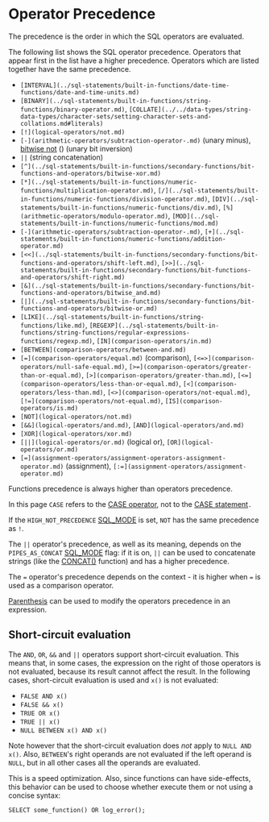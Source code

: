 
# Operator Precedence

The precedence is the order in which the SQL operators are evaluated.


The following list shows the SQL operator precedence. Operators that appear first in the list have a higher precedence. Operators which are listed together have the same precedence.


* `[INTERVAL](../sql-statements/built-in-functions/date-time-functions/date-and-time-units.md)`
* `[BINARY](../sql-statements/built-in-functions/string-functions/binary-operator.md)`, `[COLLATE](../../data-types/string-data-types/character-sets/setting-character-sets-and-collations.md#literals)`
* `[!](logical-operators/not.md)`
* `[-](arithmetic-operators/subtraction-operator-.md)` (unary minus), [bitwise not](../sql-statements/built-in-functions/secondary-functions/bit-functions-and-operators/bitwise-not.md) () (unary bit inversion)
* `||` (string concatenation)
* `[^](../sql-statements/built-in-functions/secondary-functions/bit-functions-and-operators/bitwise-xor.md)`
* `[*](../sql-statements/built-in-functions/numeric-functions/multiplication-operator.md)`, `[/](../sql-statements/built-in-functions/numeric-functions/division-operator.md)`, `[DIV](../sql-statements/built-in-functions/numeric-functions/div.md)`, `[%](arithmetic-operators/modulo-operator.md)`, `[MOD](../sql-statements/built-in-functions/numeric-functions/mod.md)`
* `[-](arithmetic-operators/subtraction-operator-.md)`, `[+](../sql-statements/built-in-functions/numeric-functions/addition-operator.md)`
* `[<<](../sql-statements/built-in-functions/secondary-functions/bit-functions-and-operators/shift-left.md)`, `[>>](../sql-statements/built-in-functions/secondary-functions/bit-functions-and-operators/shift-right.md)`
* `[&](../sql-statements/built-in-functions/secondary-functions/bit-functions-and-operators/bitwise_and.md)`
* `[|](../sql-statements/built-in-functions/secondary-functions/bit-functions-and-operators/bitwise-or.md)`
* `[LIKE](../sql-statements/built-in-functions/string-functions/like.md)`, `[REGEXP](../sql-statements/built-in-functions/string-functions/regular-expressions-functions/regexp.md)`, `[IN](comparison-operators/in.md)`
* `[BETWEEN](comparison-operators/between-and.md)`
* `[=](comparison-operators/equal.md)` (comparison), `[<=>](comparison-operators/null-safe-equal.md)`, `[>=](comparison-operators/greater-than-or-equal.md)`, `[>](comparison-operators/greater-than.md)`, `[<=](comparison-operators/less-than-or-equal.md)`, `[<](comparison-operators/less-than.md)`, `[<>](comparison-operators/not-equal.md)`, `[!=](comparison-operators/not-equal.md)`, `[IS](comparison-operators/is.md)`
* `[NOT](logical-operators/not.md)`
* `[&&](logical-operators/and.md)`, `[AND](logical-operators/and.md)`
* `[XOR](logical-operators/xor.md)`
* `[||](logical-operators/or.md)` (logical or), `[OR](logical-operators/or.md)`
* `[=](assignment-operators/assignment-operators-assignment-operator.md)` (assignment), `[:=](assignment-operators/assignment-operator.md)`


Functions precedence is always higher than operators precedence.


In this page `CASE` refers to the [CASE operator](../sql-statements/built-in-functions/control-flow-functions/case-operator.md), not to the [CASE statement](../../../server-usage/programming-customizing-mariadb/programmatic-compound-statements/case-statement.md)`.`


If the `HIGH_NOT_PRECEDENCE` [SQL_MODE](../../../server-management/variables-and-modes/sql-mode.md) is set, `NOT` has the same precedence as `!`.


The `||` operator's precedence, as well as its meaning, depends on the `PIPES_AS_CONCAT` [SQL_MODE](../../../server-management/variables-and-modes/sql-mode.md) flag: if it is on, `||` can be used to concatenate strings (like the [CONCAT()](../sql-statements/built-in-functions/string-functions/concat.md) function) and has a higher precedence.


The `=` operator's precedence depends on the context - it is higher when `=` is used as a comparison operator.


[Parenthesis](../sql-statements/built-in-functions/secondary-functions/bit-functions-and-operators/parentheses.md) can be used to modify the operators precedence in an expression.


## Short-circuit evaluation


The `AND`, `OR`, `&&` and `||` operators support short-circuit evaluation. This means that, in some cases, the expression on the right of those operators is not evaluated, because its result cannot affect the result. In the following cases, short-circuit evaluation is used and `x()` is not evaluated:


* `FALSE AND x()`
* `FALSE && x()`
* `TRUE OR x()`
* `TRUE || x()`
* `NULL BETWEEN x() AND x()`


Note however that the short-circuit evaluation does *not* apply to `NULL AND x()`. Also, `BETWEEN`'s right operands are not evaluated if the left operand is `NULL`, but in all other cases all the operands are evaluated.


This is a speed optimization. Also, since functions can have side-effects, this behavior can be used to choose whether execute them or not using a concise syntax:


```
SELECT some_function() OR log_error();
```
